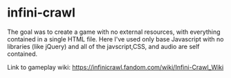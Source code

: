 # infini-crawl
The goal was to create a game with no external resources, with everything contained in a single HTML file.
Here I've used only base Javascript with no libraries (like jQuery) and all of the javscript,CSS, and audio are self contained.

Link to gameplay wiki:
https://infinicrawl.fandom.com/wiki/Infini-Crawl_Wiki
